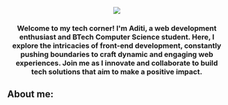 <p align="center">
 <img src="https://capsule-render.vercel.app/api?type=waving&height=220&color=0c0a8a&text=Hello,%20Namaste!&textBg=false&fontColor=ffebef&animation=fadeIn"/>
</p>
<h3 align="center">
Welcome to my tech corner! I'm Aditi, a web development enthusiast and BTech Computer Science student. Here, I explore the intricacies of front-end development, constantly pushing boundaries to craft dynamic and engaging web experiences. Join me as I innovate and collaborate to build tech solutions that aim to make a positive impact.
</h3>
<h2>About me:</h2>

<!--
Name: Aditi
From: Gurgaon, Haryana, India
education:
  [
    Pursuing B.Tech in Computer Science and Engineering from BIT Mesra,
    2nd Year
  ]

fields_of_interests:
  [
    Web Development,
    App Devlopment,
    DSA,
    AI, 
  ]

currently_learning: ["JavaScript and DSA"]
-->
